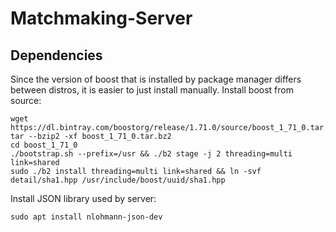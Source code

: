 # Matchmaking-Server
## Dependencies
Since the version of boost that is installed by package manager differs between distros, it is easier to just install manually.
Install boost from source:
```shell
wget https://dl.bintray.com/boostorg/release/1.71.0/source/boost_1_71_0.tar.bz2
tar --bzip2 -xf boost_1_71_0.tar.bz2
cd boost_1_71_0
./bootstrap.sh --prefix=/usr && ./b2 stage -j 2 threading=multi link=shared
sudo ./b2 install threading=multi link=shared && ln -svf detail/sha1.hpp /usr/include/boost/uuid/sha1.hpp
```

Install JSON library used by server:
```shell
sudo apt install nlohmann-json-dev
```
